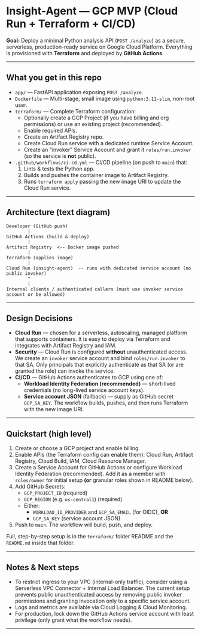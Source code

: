 # Insight-Agent — GCP MVP (Cloud Run + Terraform + CI/CD)

**Goal:** Deploy a minimal Python analysis API (`POST /analyze`) as a secure, serverless, production-ready service on Google Cloud Platform. Everything is provisioned with **Terraform** and deployed by **GitHub Actions**.

---

## What you get in this repo

- `app/` — FastAPI application exposing `POST /analyze`.
- `Dockerfile` — Multi-stage, small image using `python:3.11-slim`, non-root user.
- `terraform/` — Complete Terraform configuration:
  - Optionally create a GCP Project (if you have billing and org permissions) or use an existing project (recommended).
  - Enable required APIs.
  - Create an Artifact Registry repo.
  - Create Cloud Run service with a dedicated runtime Service Account.
  - Create an "invoker" Service Account and grant it `roles/run.invoker` (so the service is **not** public).
- `.github/workflows/ci-cd.yml` — CI/CD pipeline (on push to `main`) that:
  1. Lints & tests the Python app.
  2. Builds and pushes the container image to Artifact Registry.
  3. Runs `terraform apply` passing the new image URI to update the Cloud Run service.

---

## Architecture (text diagram)

```
Developer (GitHub push)
        |
GitHub Actions (build & deploy)
        |
Artifact Registry  <-- Docker image pushed
        |
Terraform (applies image)
        |
Cloud Run (insight-agent)  -- runs with dedicated service account (no public invoker)
        ^
        |
Internal clients / authenticated callers (must use invoker service account or be allowed)
```

---

## Design Decisions

- **Cloud Run** — chosen for a serverless, autoscaling, managed platform that supports containers. It is easy to deploy via Terraform and integrates with Artifact Registry and IAM.
- **Security** — Cloud Run is configured **without** unauthenticated access. We create an `invoker` service account and bind `roles/run.invoker` to that SA. Only principals that explicitly authenticate as that SA (or are granted the role) can invoke the service.
- **CI/CD** — GitHub Actions authenticates to GCP using one of:
  - **Workload Identity Federation (recommended)** — short-lived credentials (no long-lived service account keys).
  - **Service account JSON** (fallback) — supply as GitHub secret `GCP_SA_KEY`.
  The workflow builds, pushes, and then runs Terraform with the new image URI.

---

## Quickstart (high level)

1. Create or choose a GCP project and enable billing.
2. Enable APIs (the Terraform config can enable them): Cloud Run, Artifact Registry, Cloud Build, IAM, Cloud Resource Manager.
3. Create a Service Account for GitHub Actions or configure Workload Identity Federation (recommended). Add it as a member with `roles/owner` for initial setup **(or** granular roles shown in README below).
4. Add GitHub Secrets:
   - `GCP_PROJECT_ID` (required)
   - `GCP_REGION` (e.g. `us-central1`) (required)
   - Either:
     - `WORKLOAD_ID_PROVIDER` and `GCP_SA_EMAIL` (for OIDC), **OR**
     - `GCP_SA_KEY` (service account JSON)
5. Push to `main`. The workflow will build, push, and deploy.

Full, step-by-step setup is in the `terraform/` folder README and the `README.md` inside that folder.

---

## Notes & Next steps

- To restrict ingress to your VPC (internal-only traffic), consider using a Serverless VPC Connector + Internal Load Balancer. The current setup prevents public unauthenticated access by removing public invoker permissions and granting invocation only to a specific service account.
- Logs and metrics are available via Cloud Logging & Cloud Monitoring.
- For production, lock down the GitHub Actions service account with least privilege (only grant what the workflow needs).

---

